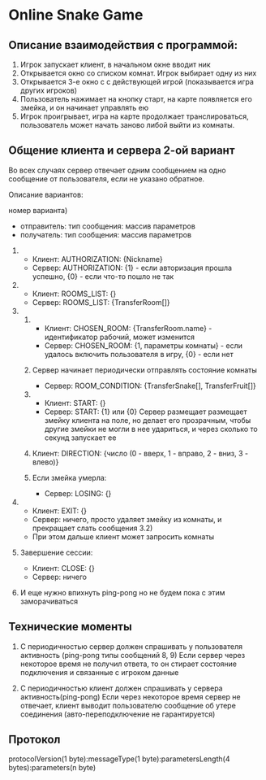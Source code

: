 # Online Snake Game

## Описание взаимодействия с программой:

1) Игрок запускает клиент, в начальном окне вводит ник
2) Открывается окно со списком комнат. Игрок выбирает одну из них
3) Открывается 3-е окно с с действующей игрой (показывается игра других игроков)
4) Пользователь нажимает на кнопку старт, на карте появляется его змейка, и он начинает управлять ею
5) Игрок проигрывает, игра на карте продолжает транслироваться, пользователь может начать заново либой выйти из комнаты.

[//]: # (## Описание взаимодействия клиента и сервера:)

[//]: # ()
[//]: # (1&#41; Client&#41; После ввода ника пользователем клиент устанавливает соединение с сервером и передает сообщение типа 0 с ником)

[//]: # (   пользователя)

[//]: # (   Server&#41; Сервер сохраняет состояние соединения, отправляет пользователю список комнат &#40;тип сообщения 1&#41; и ждет ответа)

[//]: # ()
[//]: # (2&#41; Client&#41; После выбора пользователем комнаты клиент отправляет серверу индекс выбранной комнаты &#40;тип сообщения 2&#41;)

[//]: # ()
[//]: # (3&#41; Server&#41; Сервер начинает периодически отправлять состояние игры &#40;тип сообщения 6&#41;)

[//]: # (   &#40;3-мерный массив, гдe массив 1-ого уровня хранит змеек, массивы 2-ого уровня - клетки змеек по порядку с начала,)

[//]: # (   массив 3-его уровня - координаты клетки: x, y&#41;)

[//]: # ()
[//]: # (4&#41; Client&#41; Пользователь либо начинает игру, либо выходит из комнаты. Клиент отправляет сообщение с соответствующим)

[//]: # (   типом.)

[//]: # (   Server&#41; 1&#41; Прекращает отправлять состояние игры, отправляет список комнат)

[//]: # (    2&#41; Включает пользователя в игру, и начинает ждать сообщений с действиями от пользователя)

[//]: # ()
[//]: # (5&#41; Server&#41; При проигрыше отправляет сообщение о проигрыше &#40;тип сообщения _&#41; и ждет дальнейших действий)

## Общение клиента и сервера 2-ой вариант

Во всех случаях сервер отвечает одним сообщением на одно сообщение от пользователя, если не указано обратное.

Описание вариантов:

номер варианта)  
- отправитель: тип сообщения: массив параметров
- получатель:  тип сообщения: массив параметров

1) 
   - Клиент: AUTHORIZATION: {Nickname} 
   - Сервер: AUTHORIZATION: {1} - если авторизация прошла успешно, {0} - если что-то пошло не так

2) 
   - Клиент: ROOMS_LIST: {}
   - Сервер: ROOMS_LIST: {TransferRoom[]}

3) 1)
      - Клиент: CHOSEN_ROOM: {TransferRoom.name} - идентификатор рабочий, может изменится
      - Сервер: CHOSEN_ROOM: {1, параметры комнаты} - если удалось включить пользователя в игру, {0} - если нет

   2) Сервер начинает периодически отправлять состояние комнаты
      - Сервер: ROOM_CONDITION: {TransferSnake[], TransferFruit[]}

   3) 
      - Клиент: START: {}
      - Сервер: START: {1} или {0}
      Сервер размещает размещает змейку клиента на поле, но делает его прозрачным, чтобы другие змейки не могли в нее
      удариться, и через сколько то секунд запускает ее
   4) Клиент: DIRECTION: {число (0 - вверх, 1 - вправо, 2 - вниз, 3 - влево)}
   5) Если змейка умерла:
      - Сервер: LOSING: {}

4) 
   - Клиент: EXIT: {}
   - Сервер: ничего, просто удаляет змейку из комнаты, и прекращает слать сообщения 3.2)
   - При этом дальше клиент может запросить комнаты

5) Завершение сессии:
   - Клиент: CLOSE: {}
   - Сервер: ничего
6) И еще нужно впихнуть ping-pong но не будем пока с этим заморачиваться

## Технические моменты

1) С периодичностью сервер должен спрашивать у пользователя активность (ping-pong типы сообщений 8, 9)
   Если сервер через некоторое время не получил ответа, то он стирает состояние подключения и связанные с игроком данные

2) С периодичностью клиент должен спрашивать у сервера активность(ping-pong)
   Если через некоторое время сервер не отвечает, клиент выводит пользователю сообщение об утере соединения
   (авто-переподключение не гарантируется)


## Протокол

protocolVersion(1 byte):messageType(1 byte):parametersLength(4 bytes):parameters(n byte)
